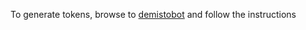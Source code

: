  To generate tokens, browse to [demistobot](https://demistobot.demisto.com) and follow the instructions